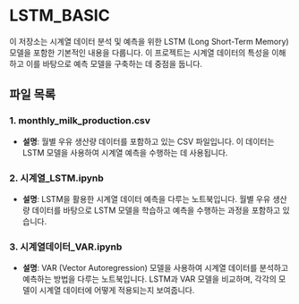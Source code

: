 # LSTM_BASIC

이 저장소는 시계열 데이터 분석 및 예측을 위한 LSTM (Long Short-Term Memory) 모델을 포함한 기본적인 내용을 다룹니다. 이 프로젝트는 시계열 데이터의 특성을 이해하고 이를 바탕으로 예측 모델을 구축하는 데 중점을 둡니다.

## 파일 목록

### 1. monthly_milk_production.csv
- **설명**: 월별 우유 생산량 데이터를 포함하고 있는 CSV 파일입니다. 이 데이터는 LSTM 모델을 사용하여 시계열 예측을 수행하는 데 사용됩니다.

### 2. 시계열_LSTM.ipynb
- **설명**: LSTM을 활용한 시계열 데이터 예측을 다루는 노트북입니다. 월별 우유 생산량 데이터를 바탕으로 LSTM 모델을 학습하고 예측을 수행하는 과정을 포함하고 있습니다.

### 3. 시계열데이터_VAR.ipynb
- **설명**: VAR (Vector Autoregression) 모델을 사용하여 시계열 데이터를 분석하고 예측하는 방법을 다루는 노트북입니다. LSTM과 VAR 모델을 비교하며, 각각의 모델이 시계열 데이터에 어떻게 적용되는지 보여줍니다.

